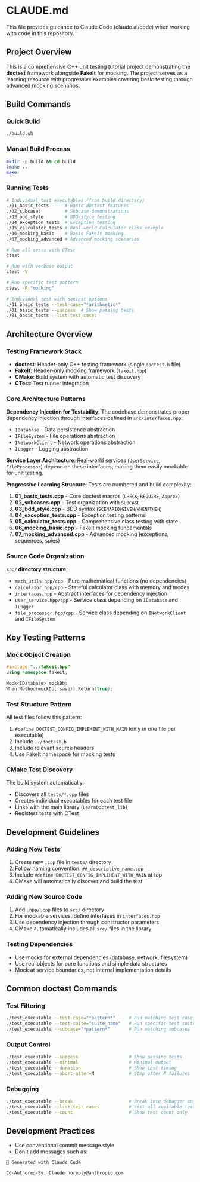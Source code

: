 # CLAUDE.md

This file provides guidance to Claude Code (claude.ai/code) when working with code in this repository.

## Project Overview

This is a comprehensive C++ unit testing tutorial project demonstrating the **doctest** framework alongside **FakeIt** for mocking. The project serves as a learning resource with progressive examples covering basic testing through advanced mocking scenarios.

## Build Commands

### Quick Build
```bash
./build.sh
```

### Manual Build Process
```bash
mkdir -p build && cd build
cmake ..
make
```

### Running Tests
```bash
# Individual test executables (from build directory)
./01_basic_tests      # Basic doctest features  
./02_subcases         # Subcase demonstrations
./03_bdd_style        # BDD-style testing
./04_exception_tests  # Exception testing
./05_calculator_tests # Real-world Calculator class example
./06_mocking_basic    # Basic FakeIt mocking
./07_mocking_advanced # Advanced mocking scenarios

# Run all tests with CTest
ctest

# Run with verbose output
ctest -V

# Run specific test pattern
ctest -R "mocking"

# Individual test with doctest options
./01_basic_tests --test-case="*arithmetic*"
./01_basic_tests --success  # Show passing tests
./01_basic_tests --list-test-cases
```

## Architecture Overview

### Testing Framework Stack
- **doctest**: Header-only C++ testing framework (single `doctest.h` file)
- **FakeIt**: Header-only mocking framework (`fakeit.hpp`) 
- **CMake**: Build system with automatic test discovery
- **CTest**: Test runner integration

### Core Architecture Patterns

**Dependency Injection for Testability**: The codebase demonstrates proper dependency injection through interfaces defined in `src/interfaces.hpp`:
- `IDatabase` - Data persistence abstraction
- `IFileSystem` - File operations abstraction  
- `INetworkClient` - Network operations abstraction
- `ILogger` - Logging abstraction

**Service Layer Architecture**: Real-world services (`UserService`, `FileProcessor`) depend on these interfaces, making them easily mockable for unit testing.

**Progressive Learning Structure**: Tests are numbered and build complexity:
1. **01_basic_tests.cpp** - Core doctest macros (`CHECK`, `REQUIRE`, `Approx`)
2. **02_subcases.cpp** - Test organization with `SUBCASE`
3. **03_bdd_style.cpp** - BDD syntax (`SCENARIO`/`GIVEN`/`WHEN`/`THEN`)
4. **04_exception_tests.cpp** - Exception testing patterns
5. **05_calculator_tests.cpp** - Comprehensive class testing with state
6. **06_mocking_basic.cpp** - FakeIt mocking fundamentals
7. **07_mocking_advanced.cpp** - Advanced mocking (exceptions, sequences, spies)

### Source Code Organization

**`src/` directory structure**:
- `math_utils.hpp/cpp` - Pure mathematical functions (no dependencies)
- `calculator.hpp/cpp` - Stateful calculator class with memory and modes
- `interfaces.hpp` - Abstract interfaces for dependency injection
- `user_service.hpp/cpp` - Service class depending on `IDatabase` and `ILogger`
- `file_processor.hpp/cpp` - Service class depending on `INetworkClient` and `IFileSystem`

## Key Testing Patterns

### Mock Object Creation
```cpp
#include "../fakeit.hpp"
using namespace fakeit;

Mock<IDatabase> mockDb;
When(Method(mockDb, save)).Return(true);
```

### Test Structure Pattern
All test files follow this pattern:
1. `#define DOCTEST_CONFIG_IMPLEMENT_WITH_MAIN` (only in one file per executable)
2. Include `../doctest.h`
3. Include relevant source headers
4. Use FakeIt namespace for mocking tests

### CMake Test Discovery
The build system automatically:
- Discovers all `tests/*.cpp` files
- Creates individual executables for each test file
- Links with the main library (`LearnDoctest_lib`)
- Registers tests with CTest

## Development Guidelines

### Adding New Tests
1. Create new `.cpp` file in `tests/` directory
2. Follow naming convention: `##_descriptive_name.cpp`
3. Include `#define DOCTEST_CONFIG_IMPLEMENT_WITH_MAIN` at top
4. CMake will automatically discover and build the test

### Adding New Source Code
1. Add `.hpp/.cpp` files to `src/` directory  
2. For mockable services, define interfaces in `interfaces.hpp`
3. Use dependency injection through constructor parameters
4. CMake automatically includes all `src/` files in the library

### Testing Dependencies
- Use mocks for external dependencies (database, network, filesystem)
- Use real objects for pure functions and simple data structures
- Mock at service boundaries, not internal implementation details

## Common doctest Commands

### Test Filtering
```bash
./test_executable --test-case="*pattern*"     # Run matching test cases
./test_executable --test-suite="suite_name"   # Run specific test suite
./test_executable --subcase="*pattern*"       # Run matching subcases
```

### Output Control
```bash
./test_executable --success                   # Show passing tests
./test_executable --minimal                   # Minimal output
./test_executable --duration                  # Show test timing
./test_executable --abort-after=N             # Stop after N failures
```

### Debugging
```bash
./test_executable --break                     # Break into debugger on failure
./test_executable --list-test-cases           # List all available tests
./test_executable --count                     # Show test count only
```

## Development Practices

- Use conventional commit message style
- Don't add messages such as:
```
🤖 Generated with Claude Code

Co-Authored-By: Claude noreply@anthropic.com
```